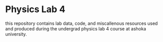 # Physics Lab 4
this repository contains lab data, code, and miscallenous resources used and produced during the undergrad physics lab 4 course at ashoka university.
